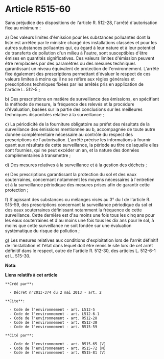 # Article R515-60

Sans préjudice des dispositions de l'article R. 512-28, l'arrêté d'autorisation fixe au minimum : 

a) Des valeurs limites d'émission pour les substances polluantes dont la liste est arrêtée par le ministre chargé des
installations classées et pour les autres substances polluantes qui, eu égard à leur nature et à leur potentiel de transferts
de pollution d'un milieu à l'autre, sont susceptibles d'être émises en quantités significatives. Ces valeurs limites
d'émission peuvent être remplacées par des paramètres ou des mesures techniques garantissant un niveau équivalent de
protection de l'environnement. L'arrêté fixe également des prescriptions permettant d'évaluer le respect de ces valeurs
limites à moins qu'il ne se réfère aux règles générales et prescriptions techniques fixées par les arrêtés pris en
application de l'article L. 512-5 ; 

b) Des prescriptions en matière de surveillance des émissions, en spécifiant la méthode de mesure, la fréquence des relevés
et la procédure d'évaluation, basées sur la partie des conclusions sur les meilleures techniques disponibles relative à la
surveillance ; 

c) La périodicité de la fourniture obligatoire au préfet des résultats de la surveillance des émissions mentionnée au b,
accompagnée de toute autre donnée complémentaire nécessaire au contrôle du respect des prescriptions de l'autorisation.
L'arrêté précise les informations à fournir quant aux résultats de cette surveillance, la période au titre de laquelle elles
sont fournies, qui ne peut excéder un an, et la nature des données complémentaires à transmettre ; 

d) Des mesures relatives à la surveillance et à la gestion des déchets ; 

e) Des prescriptions garantissant la protection du sol et des eaux souterraines, concernant notamment les moyens nécessaires
à l'entretien et à la surveillance périodique des mesures prises afin de garantir cette protection ; 

f) S'agissant des substances ou mélanges visés au 3° du I de l'article R. 515-59, des prescriptions concernant la
surveillance périodique du sol et des eaux souterraines définissant notamment la fréquence de cette surveillance. Cette
dernière est d'au moins une fois tous les cinq ans pour les eaux souterraines et d'au moins une fois tous les dix ans pour le
sol, à moins que cette surveillance ne soit fondée sur une évaluation systématique du risque de pollution ; 

g) Les mesures relatives aux conditions d'exploitation lors de l'arrêt définitif de l'installation et l'état dans lequel doit
être remis le site lors de cet arrêt définitif dans le respect, outre de l'article R. 512-30, des articles L. 512-6-1 et L.
515-30.

**Nota:**



**Liens relatifs à cet article**

	**Créé par**:

	  - Décret n°2013-374 du 2 mai 2013 - art. 2

	**Cite**:

	  - Code de l'environnement - art. L512-5
	  - Code de l'environnement - art. L512-6-1
	  - Code de l'environnement - art. R512-28
	  - Code de l'environnement - art. R512-30
	  - Code de l'environnement - art. R515-59

	**Cité par**:

	  - Code de l'environnement - art. R515-65 (V)
	  - Code de l'environnement - art. R515-72 (M)
	  - Code de l'environnement - art. R515-81 (V)
